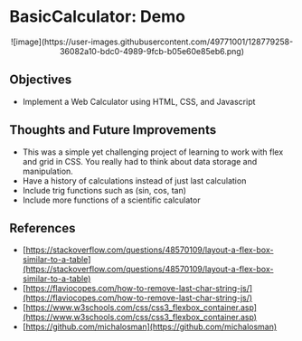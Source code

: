 # BasicCalculator: Demo
<p align="center">
  ![image](https://user-images.githubusercontent.com/49771001/128779258-36082a10-bdc0-4989-9fcb-b05e60e85eb6.png)

## Objectives
- Implement a Web Calculator using HTML, CSS, and Javascript

## Thoughts and Future Improvements
- This was a simple yet challenging project of learning to work with flex and grid in CSS. You really had to think about data storage and manipulation. 
- Have a history of calculations instead of just last calculation
- Include trig functions such as (sin, cos, tan)
- Include more functions of a scientific calculator

## References
- [https://stackoverflow.com/questions/48570109/layout-a-flex-box-similar-to-a-table](https://stackoverflow.com/questions/48570109/layout-a-flex-box-similar-to-a-table)
- [https://flaviocopes.com/how-to-remove-last-char-string-js/](https://flaviocopes.com/how-to-remove-last-char-string-js/)
- [https://www.w3schools.com/css/css3_flexbox_container.asp](https://www.w3schools.com/css/css3_flexbox_container.asp)
- [https://github.com/michalosman](https://github.com/michalosman)
